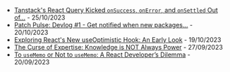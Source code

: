 
- [Tanstack&#39;s React Query Kicked `onSuccess`, `onError`, and `onSettled` Out of...](https://dev.to/barrymichaeldoyle/tanstacks-react-query-kicked-onsuccess-onerror-and-onsettled-out-of-usequery-now-what-2i33) - 25/10/2023
- [Patch Pulse: Devlog #1 - Get notified when new packages...](https://dev.to/barrymichaeldoyle/patch-pulse-devlog-1-get-notified-when-new-packages-are-released-5c42) - 20/10/2023
- [Exploring React&#39;s New useOptimistic Hook: An Early Look](https://dev.to/barrymichaeldoyle/exploring-reacts-new-useoptimistic-hook-an-early-look-1a80) - 19/10/2023
- [The Curse of Expertise: Knowledge is NOT Always Power](https://dev.to/barrymichaeldoyle/the-curse-of-expertise-knowledge-is-not-always-power-5dnp) - 27/09/2023
- [To `useMemo` or Not to `useMemo`: A React Developer’s Dilemma](https://dev.to/barrymichaeldoyle/to-usememo-or-not-to-usememo-a-react-developers-dilemma-36cd) - 20/09/2023
